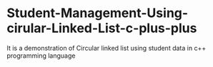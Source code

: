 # Student-Management-Using-cirular-Linked-List-c-plus-plus
It is a demonstration of Circular linked list using student data in c++ programming language
